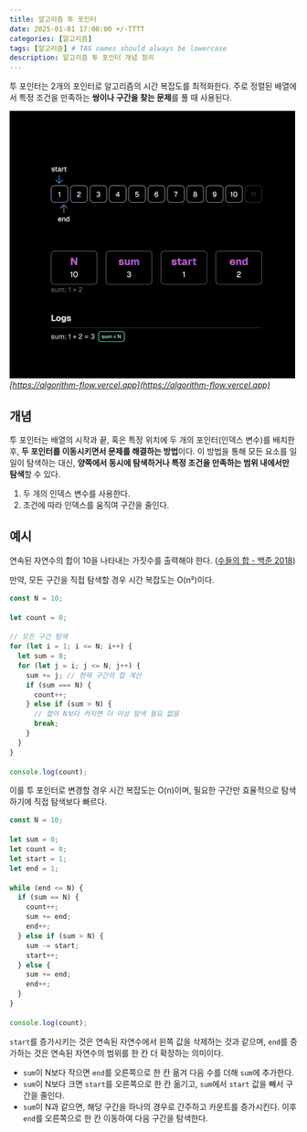```yaml
---
title: 알고리즘 투 포인터
date: 2025-01-01 17:00:00 +/-TTTT
categories: [알고리즘]
tags: [알고리즘] # TAG names should always be lowercase
description: 알고리즘 투 포인터 개념 정리
---
```


투 포인터는 2개의 포인터로 알고리즘의 시간 복잡도를 최적화한다. 주로 정렬된 배열에서 특정 조건을 만족하는 **쌍이나 구간을 찾는 문제**를 풀 때 사용된다.

![two-pointer.gif](/assets/img/posts/2025/01/two-pointer.gif)
_[https://algorithm-flow.vercel.app](https://algorithm-flow.vercel.app)_

## 개념

투 포인터는 배열의 시작과 끝, 혹은 특정 위치에 두 개의 포인터(인덱스 변수)를 배치한 후, **두 포인터를 이동시키면서 문제를 해결하는 방법**이다. 이 방법을 통해 모든 요소를 일일이 탐색하는 대신, **양쪽에서 동시에 탐색하거나 특정 조건을 만족하는 범위 내에서만 탐색**할 수 있다.

1. 두 개의 인덱스 변수를 사용한다.
2. 조건에 따라 인덱스를 움직여 구간을 줄인다.

## 예시

연속된 자연수의 합이 10을 나타내는 가짓수를 출력해야 한다. ([수들의 합 - 백준 2018](https://www.acmicpc.net/problem/2018))

만약, 모든 구간을 직접 탐색할 경우 시간 복잡도는 O(n²)이다.

```js
const N = 10;

let count = 0;

// 모든 구간 탐색
for (let i = 1; i <= N; i++) {
  let sum = 0;
  for (let j = i; j <= N; j++) {
    sum += j; // 현재 구간의 합 계산
    if (sum === N) {
      count++;
    } else if (sum > N) {
      // 합이 N보다 커지면 더 이상 탐색 필요 없음
      break;
    }
  }
}

console.log(count);
```

이를 투 포인터로 변경할 경우 시간 복잡도는 O(n)이며, 필요한 구간만 효율적으로 탐색하기에 직접 탐색보다 빠르다.

```js
const N = 10;

let sum = 0;
let count = 0;
let start = 1;
let end = 1;

while (end <= N) {
  if (sum == N) {
    count++;
    sum += end;
    end++;
  } else if (sum > N) {
    sum -= start;
    start++;
  } else {
    sum += end;
    end++;
  }
}

console.log(count);
```

`start`를 증가시키는 것은 연속된 자연수에서 왼쪽 값을 삭제하는 것과 같으며, `end`를 증가하는 것은 연속된 자연수의 범위를 한 칸 더 확장하는 의미이다.

- `sum`이 N보다 작으면 `end`를 오른쪽으로 한 칸 옮겨 다음 수를 더해 `sum`에 추가한다.
- `sum`이 N보다 크면 `start`를 오른쪽으로 한 칸 옮기고, `sum`에서 `start` 값을 빼서 구간을 줄인다.
- `sum`이 N과 같으면, 해당 구간을 하나의 경우로 간주하고 카운트를 증가시킨다. 이후 `end`를 오른쪽으로 한 칸 이동하여 다음 구간을 탐색한다.
